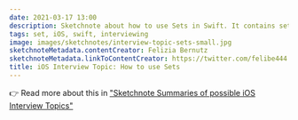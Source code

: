 ```yaml
---
date: 2021-03-17 13:00
description: Sketchnote about how to use Sets in Swift. It contains set operations, membership and differences to an Array. Sets are unordered, only contain unique values, must be hashable and have an efficient lookup in large collections.
tags: set, iOS, swift, interviewing
image: images/sketchnotes/interview-topic-sets-small.jpg
sketchnoteMetadata.contentCreator: Felizia Bernutz
sketchnoteMetadata.linkToContentCreator: https://twitter.com/felibe444
title: iOS Interview Topic: How to use Sets
---
```


👉 Read more about this in ["Sketchnote Summaries of possible iOS Interview Topics"](https://fbernutz.github.io/posts/summaries-ios-interview-topics/)
